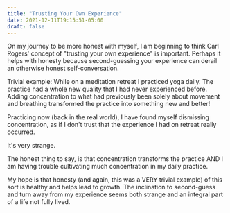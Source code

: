```yaml
---
title: "Trusting Your Own Experience"
date: 2021-12-11T19:15:51-05:00
draft: false
---
```


On my journey to be more honest with myself, I am beginning to think Carl Rogers' concept of "trusting your own experience" is important. Perhaps it helps with honesty because second-guessing your experience can derail an otherwise honest self-conversation.

Trivial example: While on a meditation retreat I practiced yoga daily. The practice had a whole new quality that I had never experienced before. Adding concentration to what had previously been solely about movement and breathing transformed the practice into something new and better!

Practicing now (back in the real world), I have found myself dismissing concentration, as if I don't trust that the experience I had on retreat really occurred.

It's very strange.

The honest thing to say, is that concentration transforms the practice AND I am having trouble cultivating much concentration in my daily practice.

My hope is that honesty (and again, this was a VERY trivial example) of this sort is healthy and helps lead to growth. The inclination to second-guess and turn away from my experience seems both strange and an integral part of a life not fully lived.
